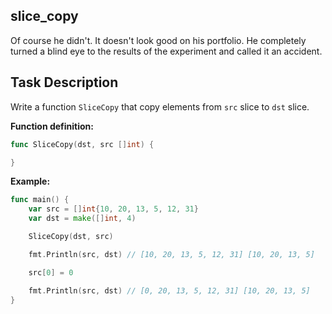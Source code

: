 ## slice_copy

<p data-story-username="lascar123">Of course he didn't. It doesn't look good on his portfolio. He completely turned a blind eye to the results of the experiment and called it an accident.</p>

## Task Description

Write a function `SliceCopy` that copy elements from `src` slice to `dst` slice.

**Function definition:**

```go
func SliceCopy(dst, src []int) {

}
```

**Example:**

```go
func main() {
    var src = []int{10, 20, 13, 5, 12, 31}
    var dst = make([]int, 4)

    SliceCopy(dst, src)

    fmt.Println(src, dst) // [10, 20, 13, 5, 12, 31] [10, 20, 13, 5]

    src[0] = 0

    fmt.Println(src, dst) // [0, 20, 13, 5, 12, 31] [10, 20, 13, 5]
}
```
